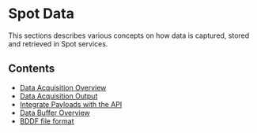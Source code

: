 <!--
Copyright (c) 2020 Boston Dynamics, Inc.  All rights reserved.

Downloading, reproducing, distributing or otherwise using the SDK Software
is subject to the terms and conditions of the Boston Dynamics Software
Development Kit License (20191101-BDSDK-SL).
-->

# Spot Data 
This sections describes various concepts on how data is captured, stored and retrieved in Spot services.

## Contents

* [Data Acquisition Overview](data_acquisition_overview.md)
* [Data Acquisition Output](data_acquisition_output.md)
* [Integrate Payloads with the API](writing_services_for_data_acquisition.md)
* [Data Buffer Overview](data_buffer_overview.md)
* [BDDF file format](bddf.md)
